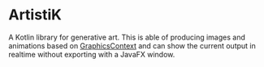 # ArtistiK

A Kotlin library for generative art. This is able of producing images and animations based on 
[GraphicsContext](https://docs.oracle.com/javase/8/javafx/api/javafx/scene/canvas/GraphicsContext.html) and 
can show the current output in realtime without exporting with a JavaFX window.


